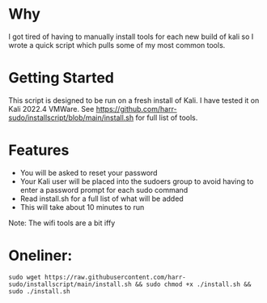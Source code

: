 # Why

I got tired of having to manually install tools for each new build of kali so I wrote a quick script which pulls some of my most common tools. 


# Getting Started

This script is designed to be run on a fresh install of Kali. I have tested it on Kali 2022.4 VMWare.
See https://github.com/harr-sudo/installscript/blob/main/install.sh for full list of tools.   

# Features

- You will be asked to reset your password
- Your Kali user will be placed into the sudoers group to avoid having to enter a password prompt for each sudo command
- Read install.sh for a full list of what will be added
- This will take about 10 minutes to run

Note: The wifi tools are a bit iffy


# Oneliner:

```
sudo wget https://raw.githubusercontent.com/harr-sudo/installscript/main/install.sh && sudo chmod +x ./install.sh && sudo ./install.sh
```
